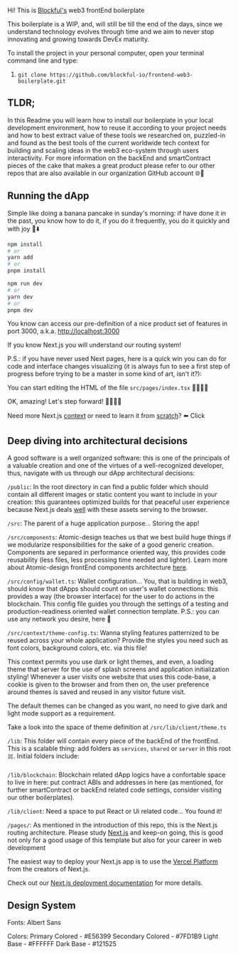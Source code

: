 Hi! This is [Blockful's](https://blockful.io/) web3 frontEnd boilerplate

This boilerplate is a WIP, and, will still be till the end of the days, since we understand technology evolves through time and we aim to never stop innovating and growing towards DevEx maturity.

To install the project in your personal computer, open your terminal command line and type:

1. `git clone https://github.com/blockful-io/frontend-web3-boilerplate.git`

## TLDR;

In this Readme you will learn how to install our boilerplate in your local development environment, how to reuse it according to your project needs and how to best extract value of these tools we researched on, puzzled-in and found as the best tools of the current worldwide tech context for building and scaling ideas in the web3 eco-system through users interactivity. For more information on the backEnd and smartContract pieces of the cake that makes a great product please refer to our other repos that are also available in our organization GitHub account 🌐🛜

## Running the dApp

Simple like doing a banana pancake in sunday's morning: if have done it in the past, you know how to do it, if you do it frequently, you do it quickly and with joy 🥞⬇️

```bash
npm install
# or
yarn add
# or
pnpm install
```

```bash
npm run dev
# or
yarn dev
# or
pnpm dev
```

You know can access our pre-definition of a nice product set of features in port 3000, a.k.a. [http://localhost:3000](http://localhost:3000)

If you know Next.js you will understand our routing system!

P.S.: if you have never used Next pages, here is a quick win you can do for code and interface changes visualizing (it is always fun to see a first step of progress before trying to be a master in some kind of art, isn't it?):

You can start editing the HTML of the file `src/pages/index.tsx` 🔧👷🏽‍♀️

OK, amazing! Let's step forward! 🫱🏻‍🫲🏾

Need more Next.js [context](https://nextjs.org/docs) or need to learn it from [scratch](https://nextjs.org/learn)? ⬅️ Click

## Deep diving into architectural decisions

A good software is a well organized software: this is one of the principals of a valuable creation and one of the virtues of a well-recognized developer, thus, navigate with us through our dApp architectural decisions:

`/public`:
In the root directory in can find a public folder which should contain all different images or static content you want to include in your creation: this guarantees optimized builds for that peaceful user experience because Next.js deals [well](https://nextjs.org/docs/pages/building-your-application/optimizing/static-assets) with these assets serving to the browser.

`/src`:
The parent of a huge application purpose... Storing the app!

`/src/components`:
Atomic-design teaches us that we best build huge things if we modularize responsibilities for the sake of a good generic creation. Components are separed in performance oriented way, this provides code reusability (less files, less processing time needed and lighter). Learn more about Atomic-design frontEnd components architecture [here](https://medium.com/pretux/atomic-design-o-que-%C3%A9-como-surgiu-e-sua-import%C3%A2ncia-para-a-cria%C3%A7%C3%A3o-do-design-system-e3ac7b5aca2c).

`/src/config/wallet.ts`:
Wallet configuration... You, that is building in web3, should know that dApps should count on user's wallet connections: this provides a way (the browser interface) for the user to do actions in the blockchain. This config file guides you through the settings of a testing and production-readiness oriented wallet connection template. P.S.: you can use any network you desire, here 🚀

`/src/context/theme-config.ts`:
Wanna styling features patternized to be reused across your whole application? Provide the styles you need such as font colors, background colors, etc. via this file!

This context permits you use dark or light themes, and even, a loading theme that server for the use of splash screens and application initialization styling! Whenever a user visits one website that uses this code-base, a cookie is given to the browser and from then on, the user preference around themes is saved and reused in any visitor future visit.

The default themes can be changed as you want, no need to give dark and light mode support as a requirement.

Take a look into the space of theme definition at `/src/lib/client/theme.ts`

`/lib`:
This folder will contain every piece of the backEnd of the frontEnd. This is a scalable thing: add folders as `services`, `shared` or `server` in this root 𑗋. Initial folders include:

`/lib/blockchain`:
Blockchain related dApp logics have a confortable space to live in here: put contract ABIs and addresses in here (as mentioned, for further smartContract or backEnd related code settings, consider visiting our other boilerplates).

`/lib/client`:
Need a space to put React or Ui related code... You found it!

`/pages/`:
As mentioned in the introduction of this repo, this is the Next.js routing architecture. Please study [Next.js](https://nextjs.org/docs) and keep-on going, this is good not only for a good usage of this template but also for your career in web development

The easiest way to deploy your Next.js app is to use the [Vercel Platform](https://vercel.com/new?utm_medium=default-template&filter=next.js&utm_source=create-next-app&utm_campaign=create-next-app-readme) from the creators of Next.js.

Check out our [Next.js deployment documentation](https://nextjs.org/docs/deployment) for more details.

## Design System

Fonts:
Albert Sans

Colors:
Primary Colored - #E56399
Secondary Colored - #7FD1B9
Light Base - #FFFFFF
Dark Base - #121525
